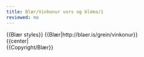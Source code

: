 ```yaml
---
title: Blær/Vinkonur vors og blóma/1
reviewed: no
---
```

<vocabulary>
</vocabulary>
{{Blær styles}}
{{Blær|http://blaer.is/grein/vinkonur}}

<div class="book" data-translate=true data-audio-file="vinkonurvorsogbloma-01-1.mp3">
{{center|<Audio src="vinkonurvorsogbloma-01-1.mp3"/>}}
<html>
<div class="blaer article">

<div id="post-header" class="post-header">
  <div id="post-header-text" class="header-text">
    <h1>Vinkonur vors og blóma</h1>
    <h2>Íris, Eva og Hildur ræða borgarmál, gamla fólkið á Facebook og skort á sundlaugum miðsvæðis.</h2>
  </div>
</div>

<div class="article-entry">
  <div data-no-audio class="image-box image-box-medium">
    </html><Image src="Blær_–_Lunga_17669.jpeg" width="800"/><html>
  </div>
</div>

<div class="article-entry">
  <div class="text">
    <p><strong><em>Ég sat á kaffihúsi þegar ég tók eftir þeim Írisi, Evu og Hildi, tíu ára, rúlla niður Frakkastíginn á hjólabrettunum sínum. Þegar ég var á þeirra aldri voru hjólabretti fyrir stráka og kannski þess vegna sem þær vöktu athygli mína. Ákveðin að hafa uppi á þeim og forvitnast um þetta eitursvala miðbæjargengi fann ég þær í gegnum samstarfskonu vinkonu minnar. Þegar ég hitti á þær voru stelpurnar nýkomnar úr Hljómaskálagarðinum að njóta síðustu daga sumarfrísins á hjólabrettunum sem þær kalla „penny boards“. Hjólabrettið er þeirra helsti samgöngumáti og þekkja þær orðið götur miðbæjarins inn og út. Saman ræða þær um miðbæinn og samgöngur, gamla fólkið á Facebook og skort á sundlaugum í miðborginni.</em></strong></p>
  </div>

</div>

</div>
</html>
</div>
{{Copyright/Blær}}

